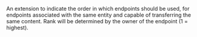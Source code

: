 An extension to indicate the order in which endpoints should be used, for endpoints associated with the same entity and capable of transferring the same content.
Rank will be determined by the owner of the endpoint (1 = highest).